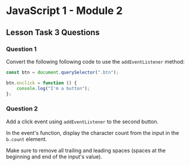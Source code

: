 # JavaScript 1 - Module 2

## Lesson Task 3 Questions

### Question 1

Convert the following following code to use the `addEventListener` method:

```js
const btn = document.querySelector(".btn");

btn.onclick = function () {
    console.log("I'm a button");
};
```

### Question 2

Add a click event using `addEventListener` to the second button.

In the event's function, display the character count from the input in the `b.count` element.

Make sure to remove all trailing and leading spaces (spaces at the beginning and end of the input's value).